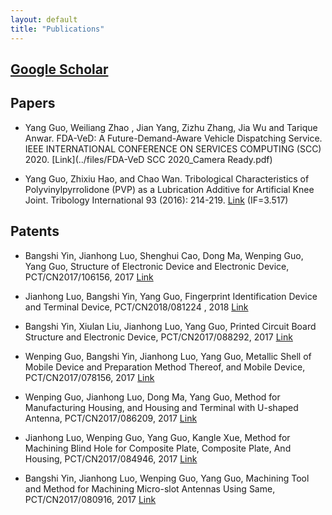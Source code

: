 ```yaml
---
layout: default
title: "Publications"
---
```


## [Google Scholar](https://scholar.google.com/citations?user=BnbauT4AAAAJ&hl=en&authuser=1)

## Papers

- Yang Guo, Weiliang Zhao , Jian Yang, Zizhu Zhang, Jia Wu and Tarique Anwar. FDA-VeD: A Future-Demand-Aware Vehicle Dispatching Service. IEEE INTERNATIONAL CONFERENCE ON SERVICES COMPUTING (SCC) 2020. [Link](../files/FDA-VeD SCC 2020_Camera Ready.pdf)

- Yang Guo, Zhixiu Hao, and Chao Wan. Tribological Characteristics of Polyvinylpyrrolidone (PVP) as a Lubrication Additive for Artificial Knee Joint. Tribology International 93 (2016): 214-219. [Link](https://doi.org/10.1016/j.triboint.2015.08.043) (IF=3.517)

## Patents

- Bangshi Yin, Jianhong Luo, Shenghui Cao, Dong Ma, Wenping Guo, Yang Guo, Structure of Electronic Device and Electronic Device, PCT/CN2017/106156, 2017 [Link](https://patentscope.wipo.int/search/en/detail.jsf;jsessionid=FC91D5A439BB92D52C5880DC76C00EC3.wapp2nC?docId=WO2019071603&recNum=1884&office=&queryString=&prevFilter=&sortOption=Pub+Date+Desc&maxRec=74690808)

- Jianhong Luo, Bangshi Yin, Yang Guo, Fingerprint Identification Device and Terminal Device, PCT/CN2018/081224 , 2018 [Link](https://patentscope.wipo.int/search/en/detail.jsf;jsessionid=015B0527ABCAE7B35821918933FC5C2B.wapp2nB?docId=WO2018177387&recNum=2281&office=&queryString=&prevFilter=&sortOption=Pub+Date+Desc&maxRec=71152078)

- Bangshi Yin, Xiulan Liu, Jianhong Luo, Yang Guo,  Printed Circuit Board Structure and Electronic Device,  PCT/CN2017/088292, 2017 [Link](https://patentscope.wipo.int/search/en/detail.jsf?docId=WO2018171054&recNum=3&office=&queryString=IN%3A%28guo+yang+luo+jianhong%29&prevFilter=&sortOption=Pub+Date+Desc&maxRec=9)

- Wenping Guo, Bangshi Yin, Jianhong Luo, Yang Guo, Metallic Shell of Mobile Device and Preparation Method Thereof, and Mobile Device, PCT/CN2017/078156, 2017 [Link](https://patentscope.wipo.int/search/en/detail.jsf?docId=WO2018149016&recNum=4&office=&queryString=IN%3A%28guo+yang+luo+jianhong%29&prevFilter=&sortOption=Pub+Date+Desc&maxRec=9)

- Wenping Guo, Jianhong Luo, Dong Ma, Yang Guo, Method for Manufacturing Housing, and Housing and Terminal with U-shaped Antenna, PCT/CN2017/086209, 2017 [Link](https://patentscope.wipo.int/search/en/detail.jsf?docId=WO2018149047&recNum=5&office=&queryString=IN%3A%28guo+yang+luo+jianhong%29&prevFilter=&sortOption=Pub+Date+Desc&maxRec=9)

- Jianhong Luo, Wenping Guo, Yang Guo, Kangle Xue, Method for Machining Blind Hole for Composite Plate, Composite Plate, And Housing, PCT/CN2017/084946, 2017 [Link](https://patentscope.wipo.int/search/en/detail.jsf?docId=WO2018137297&recNum=7&office=&queryString=IN%3A%28guo+yang+luo+jianhong%29&prevFilter=&sortOption=Pub+Date+Desc&maxRec=9)

- Bangshi Yin, Jianhong Luo, Wenping Guo, Yang Guo, Machining Tool and Method for Machining Micro-slot Antennas Using Same, PCT/CN2017/080916, 2017 [Link](https://patentscope.wipo.int/search/en/detail.jsf?docId=WO2018137291&recNum=6&office=&queryString=IN%3A%28guo+yang+luo+jianhong%29&prevFilter=&sortOption=Pub+Date+Desc&maxRec=9)
